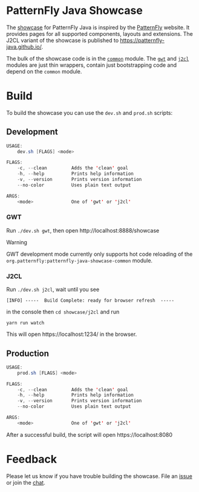 # PatternFly Java Showcase

The [showcase](https://patternfly-java.github.io/) for PatternFly Java is inspired by the [PatternFly](https://www.patternfly.org/) website. It provides pages for all supported components, layouts and extensions. The J2CL variant of the showcase is published to https://patternfly-java.github.io/.

The bulk of the showcase code is in the [`common`](https://github.com/patternfly-java/patternfly-java/blob/main/showcase/common/src/main/java/org/patternfly/showcase/Showcase.java#L52) module. The [`gwt`](https://github.com/patternfly-java/patternfly-java/blob/main/showcase/gwt/src/main/java/org/patternfly/showcase/Main.java#L22) and [`j2cl`](https://github.com/patternfly-java/patternfly-java/blob/main/showcase/j2cl/src/main/java/org/patternfly/showcase/Main.java#L22) modules are just thin wrappers, contain just bootstrapping code and depend on the `common` module.

# Build

To build the showcase you can use the `dev.sh` and `prod.sh` scripts:

## Development

```java
USAGE:
    dev.sh [FLAGS] <mode>

FLAGS:
    -c, --clean         Adds the 'clean' goal
    -h, --help          Prints help information
    -v, --version       Prints version information
    --no-color          Uses plain text output

ARGS:
    <mode>              One of 'gwt' or 'j2cl'
```

### GWT

Run `./dev.sh gwt`, then open http://localhost:8888/showcase

> [!WARNING]
> GWT development mode currently only supports hot code reloading of the `org.patternfly:patternfly-java-showcase-common` module.

### J2CL

Run `./dev.sh j2cl`, wait until you see

```
[INFO] -----  Build Complete: ready for browser refresh  -----
```

in the console then `cd showcase/j2cl` and run

```shell
yarn run watch
```

This will open https://localhost:1234/ in the browser.

## Production

```java
USAGE:
    prod.sh [FLAGS] <mode>

FLAGS:
    -c, --clean         Adds the 'clean' goal
    -h, --help          Prints help information
    -v, --version       Prints version information
    --no-color          Uses plain text output

ARGS:
    <mode>              One of 'gwt' or 'j2cl'
```

After a successful build, the script will open https://localhost:8080

# Feedback

Please let us know if you have trouble building the showcase. File an [issue](https://github.com/patternfly-java/patternfly-java/issues/new) or join the [chat](https://app.gitter.im/#/room/#pf4-java_core:gitter.im).
